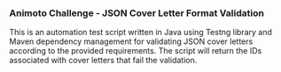 ### Animoto Challenge - JSON Cover Letter Format Validation

This is an automation test script written in Java using Testng library and Maven dependency management for validating JSON cover letters according to the provided requirements. The script will return the IDs associated with cover letters that fail the validation. 